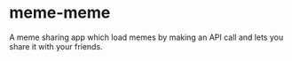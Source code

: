 # meme-meme
A meme sharing app which load memes by making an API call and lets you share it with your friends.
